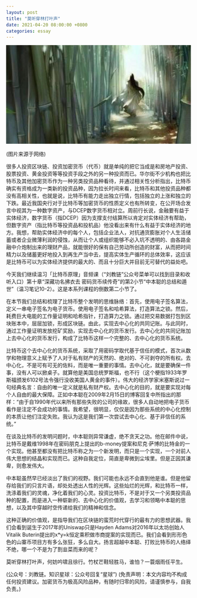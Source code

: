 ```yaml
---
layout: post
title: "莫听穿林打叶声"
date: 2021-04-20 08:00:00 +0800
categories: essay
---
```


![](/images/2021/20210420.jpg)

(图片来源于网络)

很多人投资区块链、投资加密货币（代币）就是单纯的把它当成是和房地产投资、股票投资、黄金投资等等投资手段之外的另一种投资而已。华尔街不少机构也把比特币及其他加密货币作为一种另类投资品种看待，并通过相关性分析指出，比特币确实有资格成为一类新的投资品种，因为拉长时间来看，比特币和其他投资品种都没有高相关性，也就是说，比特币有能力走出独立行情，包括独立的上涨和独立的下跌。最近我国央行对于比特币等加密货币的性质定义也有所转变，在公开场合发言中视其为一种数字资产，与DCEP数字货币相对立。周前行长说，金融要有益于实体经济，数字货币（指DCEP）因为支撑支付结算所以肯定对实体经济有帮助，但数字资产（指比特币等投资品和投机品）他没看出来有什么有益于实体经济的地方。我想，帮助实体经济中的每个人，包括企业法人，对抗通货膨胀对个人生活储蓄或者企业微薄利润的侵蚀，从而让个人或组织能够不必入坑不透明的、由各路金融中介炮制出来的理财产品，就能很好的保有自己劳动所创造的财富，从而把时间精力以及储蓄更好地投入到再生产当中去，提高实体生产循环的总体效率，这应该是比特币可以为实体经济提供的最大的、而且十分巨大并目前无可替代的益处吧。

今天我们继续温习「比特币原理」音频课（“刘教链”公众号菜单可以找到目录和收听入口）第十章“深藏功名拂衣去 密码货币续传奇”的第2小节“中本聪的总结和遁世”（温习笔记10-2）。这是本系列课程的倒数第二小节了。

在本节我们总结和梳理了比特币整个发明的思维脉络：首先，使用电子签名算法，定义一串电子签名为电子货币。使用电子签名和哈希算法，打造算法之锁。然后，耗费巨大电能的工作量证明和哈希指针，打造算力之锁。通过把交易数据打包到区块账本中，层层加锁，形成区块链。由此，实现去中心化的共同记账。与此同时，通过工作量证明发放挖矿奖励，实现去中心化的货币发行。去中心化的共同记账加上去中心化的货币发行，构成了比特币这样一个完整的、去中心化的货币系统。

比特币这个去中心化的货币系统，采取了用密码学取代基于信任的模式，首次从数学和物理意义上赋予了人对于私有财产的天然的、绝对的、不可剥夺的所有权。去中心化，不是可有可无的佐料，而是唯一重要的事情。去中心化，就是要确保一件事，没有人可以掀桌子。就算他是美国总统罗斯福，也不行（这个梗指1933年罗斯福颁发6102号法令强行没收美国人黄金的事件）。伟大的经济学家米塞斯说过一句经典名言：自由的唯一定义就是私有财产权。去中心化的目的，就是要实现对每个人自由的最大保障。正如中本聪在2009年2月15日的博客回复中所指出的那样：“由于自1990年代以来所有那些失败的公司的缘故，很多人自动地把电子货币看作是注定不会成功的事情。我希望，很明显，仅仅是因为那些系统的中心化控制的本质让他们注定失败。我认为这是我们第一次尝试去中心化、基于非信任的系统。”

在谈及比特币的发明问题时，中本聪则异常谦虚，绝不贪天之功。他在邮件中说，比特币是戴维1998年在密码朋克上提出的b-money提案和尼克·萨博的比特金的一个实现。他甚至都没有把比特币称之为一个新发明，而只是一个实现，一个对前人伟大思想的结晶和实现而已。这种自我定位，简直是卑微到尘埃里。但是正因其谦卑，则愈发伟大。

中本聪虽然早已经淡出了我们的视野。我们可能也永远不会直到他是谁。但是他留存给我们的只言片语，却处处透出人性的光辉。这些灿烂的光辉，和比特币一样，洗涤着我们的灵魂，净化着我们的心灵。投资比特币，不是对于又一个另类投资品种的配置，而是进入一种崭新的、去中心化的价值观，去学习和领略中本聪的思想，以及其中穿越时空传递给我们的精神和信念。

这种正确的价值观，是指导我们在区块链的蛮荒时代穿行的最有力的思想武器。我们会看到诞生于2017年的Uniswap只是Hayden Adams对2016年以太坊创始人Vitalik Buterin提出的x*y=k恒定乘积做市商提案的实现而已。我们会看到形形色色的山寨币项目方有多么张狂，多么自大。扬言超越中本聪、打败比特币的人络绎不绝，哪一个不是为了割韭菜而来的呢？

莫听穿林打叶声，何妨吟啸且徐行。竹杖芒鞋轻胜马，谁怕？一蓑烟雨任平生。

(公众号：刘教链。知识星球：公众号回复“星球”)
(免责声明：本文内容均不构成任何投资建议。加密货币为极高风险品种，有随时归零的风险，请谨慎参与，自我负责。)
